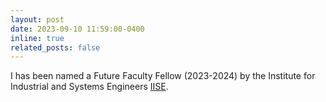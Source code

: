 ```yaml
---
layout: post
date: 2023-09-10 11:59:00-0400
inline: true
related_posts: false
---
```


I has been named a Future Faculty Fellow  (2023-2024) by the Institute for Industrial and Systems Engineers <a href="https://www.iise.org/Home/">IISE</a>.